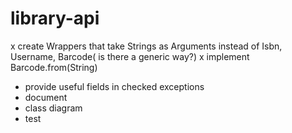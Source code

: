 # library-api

x create Wrappers that take Strings as Arguments instead of Isbn, Username, Barcode( is there a generic way?)
x implement Barcode.from(String)
- provide useful fields in checked exceptions
- document
- class diagram
- test
